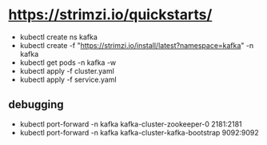 # https://strimzi.io/quickstarts/
* kubectl create ns kafka
* kubectl create -f "https://strimzi.io/install/latest?namespace=kafka" -n kafka
* kubectl get pods -n kafka -w
* kubectl apply -f cluster.yaml
* kubectl apply -f service.yaml


## debugging
* kubectl port-forward -n kafka kafka-cluster-zookeeper-0 2181:2181
* kubectl port-forward -n kafka kafka-cluster-kafka-bootstrap 9092:9092